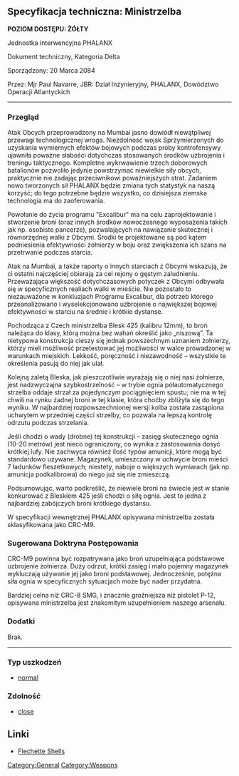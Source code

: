 ## Specyfikacja techniczna: Ministrzelba

**POZIOM DOSTĘPU: ŻÓŁTY**

Jednostka interwencyjna PHALANX

Dokument techniczny, Kategoria Delta

Sporządzony: 20 Marca 2084

Przez: Mjr Paul Navarre, JBR: Dział Inżynieryjny, PHALANX, Dowództwo
Operacji Atlantyckich

------------------------------------------------------------------------

### Przegląd

Atak Obcych przeprowadzony na Mumbai jasno dowiódł niewątpliwej przewagi
technologicznej wroga. Niezdolność wojsk Sprzymierzonych do uzyskania
wymiernych efektów bojowych podczas próby kontrofensywy ujawniła poważne
słabości dotychczas stosowanych środków uzbrojenia i treningu
taktycznego. Kompletne wykrwawienie trzech doborowych batalionów
pozwoliło jedynie powstrzymać niewielkie siły obcych, praktycznie nie
zadając przeciwnikowi poważniejszych strat. Zadaniem nowo tworzonych sił
PHALANX będzie zmiana tych statystyk na naszą korzyść; do tego potrzebne
będzie wszystko, co dzisiejsza ziemska technologia ma do zaoferowania.

Powołanie do życia programu "Excalibur" ma na celu zaprojektowanie i
stworzenie broni (oraz innych środków nowoczesnego wyposażenia takich
jak np. osobiste pancerze), pozwalających na nawiązanie skutecznej i
równorzędnej walki z Obcymi. Środki te projektowane są pod kątem
podniesienia efektywności żołnierzy w boju oraz zwiększenia ich szans na
przetrwanie podczas starcia.

Atak na Mumbai, a także raporty o innych starciach z Obcymi wskazują, że
ci ostatni najczęściej obierają za cel rejony o gęstym zaludnieniu.
Przeważająca większość dotychczasowych potyczek z Obcymi odbywała się w
specyficznych realiach walki w mieście. Nie pozostało to niezauważone w
konkluzjach Programu Excalibur, dla potrzeb którego przeanalizowano i
wyselekcjonowano uzbrojenie o największej bojowej efektywności w starciu
na średnie i krótkie dystanse.

Pochodząca z Czech ministrzelba Blesk 425 (kalibru 12mm), to broń
należąca do klasy, którą można bez wahań określić jako „niszową”. Ta
nietypowa konstrukcja cieszy się jednak powszechnym uznaniem żołnierzy,
którzy mieli możliwość przetestować jej możliwości w walce prowadzonej w
warunkach miejskich. Lekkość, poręczność i niezawodność – wszystkie te
określenia pasują do niej jak ulał.

Kolejną zaletą Bleska, jak pieszczotliwie wyrażają się o niej nasi
żołnierze, jest nadzwyczajna szybkostrzelność – w trybie ognia
półautomatycznego strzelba oddaje strzał za pojedynczym pociągnięciem
spustu; nie ma w tej chwili na rynku żadnej broni w tej klasie, która
choćby zbliżyła się do tego wyniku. W najbardziej rozpowszechnionej
wersji kolba została zastąpiona uchwytem w przedniej części strzelby, co
pozwala na lepszą kontrolę odrzutu podczas strzelania.

Jeśli chodzi o wady (drobne) tej konstrukcji – zasięg skutecznego ognia
(10-20 metrów) jest nieco ograniczony, co wynika z zastosowania dosyć
krótkiej lufy. Nie zachwyca również ilość typów amunicji, które mogą być
standardowo używane. Magazynek, umieszczony w uchwycie broni mieści 7
ładunków fleszetkowych; niestety, naboje o większych wymiarach (jak np.
amunicja podkalibrowa) do niego już się nie zmieszczą.

Podsumowując, warto podkreślić, że niewiele broni na świecie jest w
stanie konkurować z Bleskiem 425 jeśli chodzi o siłę ognia. Jest to
jedna z najbardziej zabójczych broni krótkiego dystansu.

W specyfikacji wewnętrznej PHALANX opisywana ministrzelba została
sklasyfikowana jako CRC-M9.

### Sugerowana Doktryna Postępowania

CRC-M9 powinna być rozpatrywana jako broń uzupełniająca podstawowe
uzbrojenie żołnierza. Duży odrzut, krótki zasięg i mało pojemny
magazynek wykluczają używanie jej jako broni podstawowej. Jednocześnie,
potężna siła ognia w specyficznych sytuacjach może być nader przydatna.

Bardziej celna niż CRC-8 SMG, i znacznie groźniejsza niż pistolet P-12,
opisywana ministrzelba jest znakomitym uzupełnieniem naszego arsenału.

### Dodatki

Brak.

------------------------------------------------------------------------

### Typ uszkodzeń

- [normal](Damage/normal "wikilink")

### Zdolność

- [close](Skills/close "wikilink")

## Linki

- [Flechette Shells](Equipment/Ammunition/Flechette_Shells "wikilink")

[Category:General](Category:General "wikilink")
[Category:Weapons](Category:Weapons "wikilink")